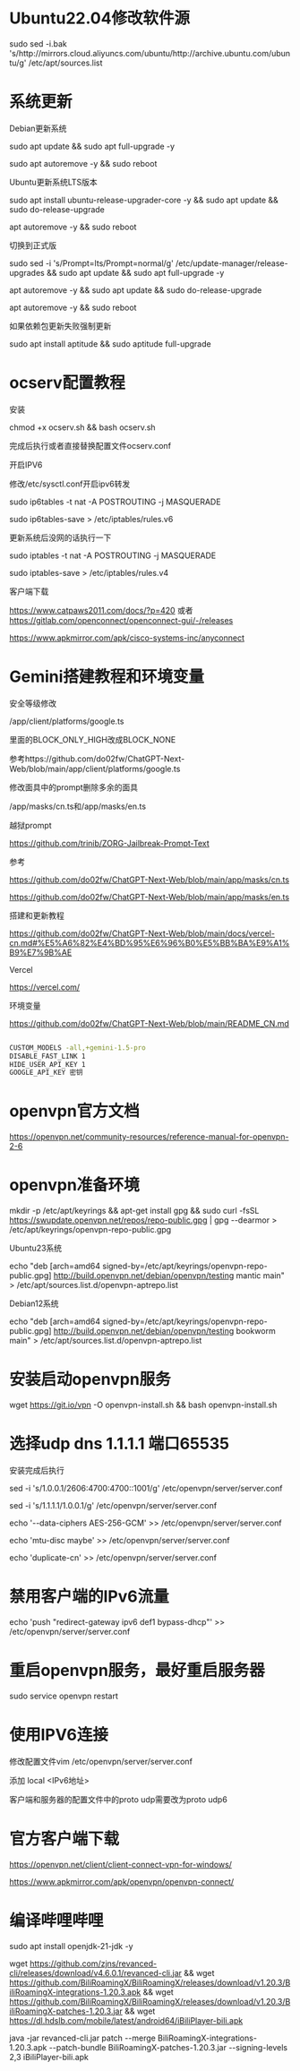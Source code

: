 # Ubuntu22.04修改软件源

sudo sed -i.bak 's/http:\/\/mirrors.cloud.aliyuncs.com\/ubuntu/http:\/\/archive.ubuntu.com\/ubuntu/g' /etc/apt/sources.list

# 系统更新

Debian更新系统

sudo apt update && sudo apt full-upgrade -y

sudo apt autoremove -y && sudo reboot

Ubuntu更新系统LTS版本

sudo apt install ubuntu-release-upgrader-core -y && sudo apt update && sudo do-release-upgrade

apt autoremove -y && sudo reboot

切换到正式版

sudo sed -i 's/Prompt=lts/Prompt=normal/g' /etc/update-manager/release-upgrades && sudo apt update && sudo apt full-upgrade -y

apt autoremove -y && sudo apt update && sudo do-release-upgrade

apt autoremove -y && sudo reboot

如果依赖包更新失败强制更新

sudo apt install aptitude && sudo aptitude full-upgrade

# ocserv配置教程

安装

chmod +x ocserv.sh && bash ocserv.sh

完成后执行或者直接替换配置文件ocserv.conf

开启IPV6

修改/etc/sysctl.conf开启ipv6转发

sudo ip6tables -t nat -A POSTROUTING -j MASQUERADE

sudo ip6tables-save > /etc/iptables/rules.v6


更新系统后没网的话执行一下

sudo iptables -t nat -A POSTROUTING -j MASQUERADE

sudo iptables-save > /etc/iptables/rules.v4

客户端下载

https://www.catpaws2011.com/docs/?p=420 或者 https://gitlab.com/openconnect/openconnect-gui/-/releases

https://www.apkmirror.com/apk/cisco-systems-inc/anyconnect

# Gemini搭建教程和环境变量

安全等级修改

/app/client/platforms/google.ts

里面的BLOCK_ONLY_HIGH改成BLOCK_NONE

参考https://github.com/do02fw/ChatGPT-Next-Web/blob/main/app/client/platforms/google.ts

修改面具中的prompt删除多余的面具

/app/masks/cn.ts和/app/masks/en.ts

越狱prompt

https://github.com/trinib/ZORG-Jailbreak-Prompt-Text

参考

https://github.com/do02fw/ChatGPT-Next-Web/blob/main/app/masks/cn.ts

https://github.com/do02fw/ChatGPT-Next-Web/blob/main/app/masks/en.ts


搭建和更新教程

https://github.com/do02fw/ChatGPT-Next-Web/blob/main/docs/vercel-cn.md#%E5%A6%82%E4%BD%95%E6%96%B0%E5%BB%BA%E9%A1%B9%E7%9B%AE

Vercel

https://vercel.com/

环境变量 

https://github.com/do02fw/ChatGPT-Next-Web/blob/main/README_CN.md

```bash

CUSTOM_MODELS -all,+gemini-1.5-pro
DISABLE_FAST_LINK 1
HIDE_USER_API_KEY 1
GOOGLE_API_KEY 密钥

```

# openvpn官方文档

https://openvpn.net/community-resources/reference-manual-for-openvpn-2-6

# openvpn准备环境

mkdir -p /etc/apt/keyrings && apt-get install gpg && sudo curl -fsSL https://swupdate.openvpn.net/repos/repo-public.gpg | gpg --dearmor > /etc/apt/keyrings/openvpn-repo-public.gpg

Ubuntu23系统

echo "deb [arch=amd64 signed-by=/etc/apt/keyrings/openvpn-repo-public.gpg] http://build.openvpn.net/debian/openvpn/testing mantic main" > /etc/apt/sources.list.d/openvpn-aptrepo.list

Debian12系统

echo "deb [arch=amd64 signed-by=/etc/apt/keyrings/openvpn-repo-public.gpg] http://build.openvpn.net/debian/openvpn/testing bookworm main" > /etc/apt/sources.list.d/openvpn-aptrepo.list

# 安装启动openvpn服务

wget https://git.io/vpn -O openvpn-install.sh && bash openvpn-install.sh
             
# 选择udp dns 1.1.1.1 端口65535

安装完成后执行

sed -i 's/1.0.0.1/2606:4700:4700::1001/g' /etc/openvpn/server/server.conf

sed -i 's/1.1.1.1/1.0.0.1/g' /etc/openvpn/server/server.conf

echo '--data-ciphers AES-256-GCM' >> /etc/openvpn/server/server.conf

echo 'mtu-disc maybe' >> /etc/openvpn/server/server.conf

echo 'duplicate-cn' >> /etc/openvpn/server/server.conf

# 禁用客户端的IPv6流量

echo 'push "redirect-gateway ipv6 def1 bypass-dhcp"' >> /etc/openvpn/server/server.conf

# 重启openvpn服务，最好重启服务器

sudo service openvpn restart

# 使用IPV6连接

修改配置文件vim /etc/openvpn/server/server.conf

添加
local <IPv6地址>

客户端和服务器的配置文件中的proto udp需要改为proto udp6

# 官方客户端下载

https://openvpn.net/client/client-connect-vpn-for-windows/

https://www.apkmirror.com/apk/openvpn/openvpn-connect/

# 编译哔哩哔哩

sudo apt install openjdk-21-jdk -y

wget https://github.com/zjns/revanced-cli/releases/download/v4.6.0.1/revanced-cli.jar && wget https://github.com/BiliRoamingX/BiliRoamingX/releases/download/v1.20.3/BiliRoamingX-integrations-1.20.3.apk && wget https://github.com/BiliRoamingX/BiliRoamingX/releases/download/v1.20.3/BiliRoamingX-patches-1.20.3.jar && wget https://dl.hdslb.com/mobile/latest/android64/iBiliPlayer-bili.apk

java -jar revanced-cli.jar patch --merge BiliRoamingX-integrations-1.20.3.apk --patch-bundle BiliRoamingX-patches-1.20.3.jar --signing-levels 2,3 iBiliPlayer-bili.apk

